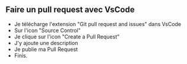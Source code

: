 ## Faire un pull request avec VsCode

- Je télécharge l'extension "Git pull request and issues" dans VsCode
- Sur l'icon "Source Control" 
- Je clique sur l'icon "Create a Pull Request"
- J'y ajoute une description 
- Je publie ma Pull Request
- Finis.
